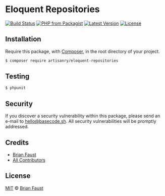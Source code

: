 # Eloquent Repositories

[![Build Status](https://img.shields.io/travis/artisanry/Eloquent-Repositories/master.svg?style=flat-square)](https://travis-ci.org/artisanry/Eloquent-Repositories)
[![PHP from Packagist](https://img.shields.io/packagist/php-v/artisanry/eloquent-repositories.svg?style=flat-square)]()
[![Latest Version](https://img.shields.io/github/release/artisanry/Eloquent-Repositories.svg?style=flat-square)](https://github.com/artisanry/Eloquent-Repositories/releases)
[![License](https://img.shields.io/packagist/l/artisanry/Eloquent-Repositories.svg?style=flat-square)](https://packagist.org/packages/artisanry/Eloquent-Repositories)

## Installation

Require this package, with [Composer](https://getcomposer.org/), in the root directory of your project.

``` bash
$ composer require artisanry/eloquent-repositories
```

## Testing

``` bash
$ phpunit
```

## Security

If you discover a security vulnerability within this package, please send an e-mail to hello@basecode.sh. All security vulnerabilities will be promptly addressed.

## Credits

- [Brian Faust](https://github.com/faustbrian)
- [All Contributors](../../contributors)

## License

[MIT](LICENSE) © [Brian Faust](https://basecode.sh)
